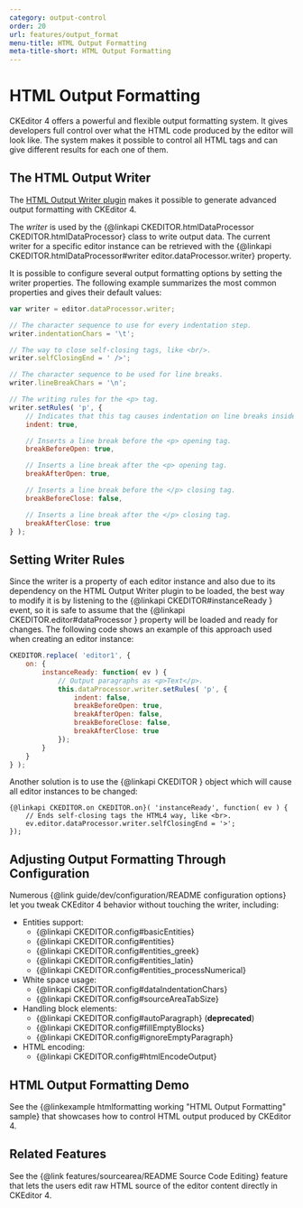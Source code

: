 ```yaml
---
category: output-control
order: 20
url: features/output_format
menu-title: HTML Output Formatting
meta-title-short: HTML Output Formatting
---
```

<!--
Copyright (c) 2003-2025, CKSource Holding sp. z o.o. All rights reserved.
For licensing, see LICENSE.md.
-->

# HTML Output Formatting

CKEditor 4 offers a powerful and flexible output formatting system. It gives developers full control over what the HTML code produced by the editor will look like. The system makes it possible to control all HTML tags and can give different results for each one of them.

## The HTML Output Writer

The [HTML Output Writer plugin](https://ckeditor.com/cke4/addon/htmlwriter) makes it possible to generate advanced output formatting with CKEditor 4.

The *writer* is used by the {@linkapi CKEDITOR.htmlDataProcessor CKEDITOR.htmlDataProcessor} class to write output data.
The current writer for a specific editor instance can be retrieved with the {@linkapi CKEDITOR.htmlDataProcessor#writer editor.dataProcessor.writer} property.

It is possible to configure several output formatting options by setting the writer properties. The following example summarizes the most common properties and gives their default values:

```js
var writer = editor.dataProcessor.writer;

// The character sequence to use for every indentation step.
writer.indentationChars = '\t';

// The way to close self-closing tags, like <br/>.
writer.selfClosingEnd = ' />';

// The character sequence to be used for line breaks.
writer.lineBreakChars = '\n';

// The writing rules for the <p> tag.
writer.setRules( 'p', {
	// Indicates that this tag causes indentation on line breaks inside of it.
	indent: true,

	// Inserts a line break before the <p> opening tag.
	breakBeforeOpen: true,

	// Inserts a line break after the <p> opening tag.
	breakAfterOpen: true,

	// Inserts a line break before the </p> closing tag.
	breakBeforeClose: false,

	// Inserts a line break after the </p> closing tag.
	breakAfterClose: true
} );
```

## Setting Writer Rules

Since the writer is a property of each editor instance and also due to its dependency on the HTML Output Writer plugin to be loaded, the best way to modify it is by listening to the {@linkapi CKEDITOR#instanceReady } event, so it is safe to assume that the {@linkapi CKEDITOR.editor#dataProcessor } property will be loaded and ready for changes. The following code shows an example of this approach used when creating an editor instance:

```js
CKEDITOR.replace( 'editor1', {
	on: {
		instanceReady: function( ev ) {
			// Output paragraphs as <p>Text</p>.
			this.dataProcessor.writer.setRules( 'p', {
				indent: false,
				breakBeforeOpen: true,
				breakAfterOpen: false,
				breakBeforeClose: false,
				breakAfterClose: true
			});
		}
	}
} );
```

Another solution is to use the {@linkapi CKEDITOR } object which will cause all editor instances to be changed:

	{@linkapi CKEDITOR.on CKEDITOR.on}( 'instanceReady', function( ev ) {
		// Ends self-closing tags the HTML4 way, like <br>.
		ev.editor.dataProcessor.writer.selfClosingEnd = '>';
	});

## Adjusting Output Formatting Through Configuration

Numerous {@link guide/dev/configuration/README configuration options} let you tweak CKEditor 4 behavior without touching the writer, including:

* Entities support:
  * {@linkapi CKEDITOR.config#basicEntities}
  * {@linkapi CKEDITOR.config#entities}
  * {@linkapi CKEDITOR.config#entities_greek}
  * {@linkapi CKEDITOR.config#entities_latin}
  * {@linkapi CKEDITOR.config#entities_processNumerical}
* White space usage:
  * {@linkapi CKEDITOR.config#dataIndentationChars}
  * {@linkapi CKEDITOR.config#sourceAreaTabSize}
* Handling block elements:
  * {@linkapi CKEDITOR.config#autoParagraph} (**deprecated**)
  * {@linkapi CKEDITOR.config#fillEmptyBlocks}
  * {@linkapi CKEDITOR.config#ignoreEmptyParagraph}
* HTML encoding:
  * {@linkapi CKEDITOR.config#htmlEncodeOutput}

## HTML Output Formatting Demo

See the {@linkexample htmlformatting working "HTML Output Formatting" sample} that showcases how to control HTML output produced by CKEditor 4.

## Related Features

See the {@link features/sourcearea/README Source Code Editing} feature that lets the users edit raw HTML source of the editor content directly in CKEditor 4.
